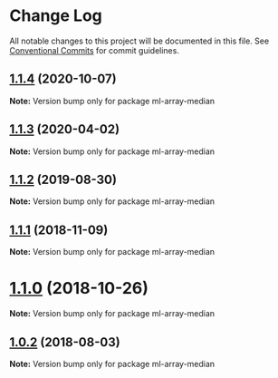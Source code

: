 # Change Log

All notable changes to this project will be documented in this file.
See [Conventional Commits](https://conventionalcommits.org) for commit guidelines.

## [1.1.4](https://github.com/mljs/array/compare/ml-array-median@1.1.3...ml-array-median@1.1.4) (2020-10-07)

**Note:** Version bump only for package ml-array-median






## [1.1.3](https://github.com/mljs/array/compare/ml-array-median@1.1.2...ml-array-median@1.1.3) (2020-04-02)

**Note:** Version bump only for package ml-array-median





## [1.1.2](https://github.com/mljs/array/compare/ml-array-median@1.1.1...ml-array-median@1.1.2) (2019-08-30)

**Note:** Version bump only for package ml-array-median





## [1.1.1](https://github.com/mljs/array/compare/ml-array-median@1.1.0...ml-array-median@1.1.1) (2018-11-09)

**Note:** Version bump only for package ml-array-median





# [1.1.0](https://github.com/mljs/array/compare/ml-array-median@1.0.2...ml-array-median@1.1.0) (2018-10-26)

**Note:** Version bump only for package ml-array-median





<a name="1.0.2"></a>
## [1.0.2](https://github.com/mljs/array/compare/ml-array-median@1.0.1...ml-array-median@1.0.2) (2018-08-03)




**Note:** Version bump only for package ml-array-median
